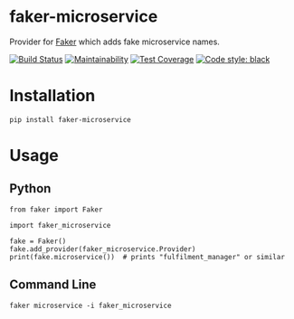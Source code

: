 # faker-microservice

Provider for [Faker](https://faker.readthedocs.io/) which adds fake microservice names.

[![Build Status](https://img.shields.io/travis/com/craiga/faker-microservice.svg)](https://travis-ci.com/craiga/faker-microservice) [![Maintainability](https://img.shields.io/codeclimate/maintainability/craiga/faker-microservice.svg)](https://codeclimate.com/github/craiga/faker-microservice/maintainability) [![Test Coverage](https://img.shields.io/codeclimate/coverage/craiga/faker-microservice.svg)](https://codeclimate.com/github/craiga/faker-microservice/test_coverage) [![Code style: black](https://img.shields.io/badge/code%20style-black-000000.svg)](https://github.com/ambv/black)

# Installation

    pip install faker-microservice

# Usage

## Python

    from faker import Faker

    import faker_microservice

    fake = Faker()
    fake.add_provider(faker_microservice.Provider)
    print(fake.microservice())  # prints "fulfilment_manager" or similar

## Command Line

    faker microservice -i faker_microservice
